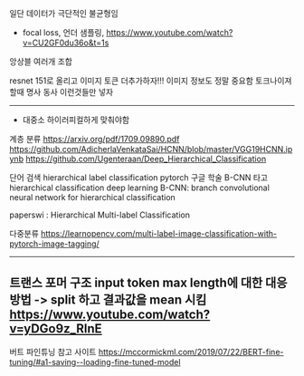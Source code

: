 일단 데이터가 극단적인 불균형임
- focal loss, 언더 샘플링, 
https://www.youtube.com/watch?v=CU2GF0du36o&t=1s


앙상블 여러개 조합

resnet 151로 올리고
이미지 토큰 더추가하자!!! 
이미지 정보도 정말 중요함
토크나이져 할때 명사 동사 이런것들만 넣자

-----------------------------
- 대중소 하이러피컬하게 맞춰야함

계층 분류
https://arxiv.org/pdf/1709.09890.pdf
https://github.com/AdicherlaVenkataSai/HCNN/blob/master/VGG19HCNN.ipynb
https://github.com/Ugenteraan/Deep_Hierarchical_Classification

단어 검색 hierarchical label classification pytorch
구글 학술 B-CNN 타고  hierarchical classification deep learning
B-CNN: branch convolutional neural network for hierarchical classification

paperswi : Hierarchical Multi-label Classification


  다중분류 
  https://learnopencv.com/multi-label-image-classification-with-pytorch-image-tagging/



----------------------------
트랜스 포머 구조 input token max length에 대한 대응 방법
-> split 하고 결과값을 mean 시킴 
https://www.youtube.com/watch?v=yDGo9z_RlnE
----------------------------

버트 파인튜닝 참고 사이트
https://mccormickml.com/2019/07/22/BERT-fine-tuning/#a1-saving--loading-fine-tuned-model







